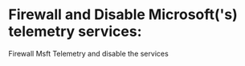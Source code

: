 # Firewall and Disable Microsoft('s) telemetry services:
Firewall Msft Telemetry and disable the services
